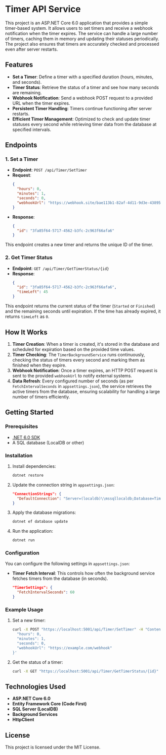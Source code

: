 # Timer API Service

This project is an ASP.NET Core 6.0 application that provides a simple timer-based system. It allows users to set timers and receive a webhook notification when the timer expires. The service can handle a large number of timers, caching them in memory and updating their statuses periodically. The project also ensures that timers are accurately checked and processed even after server restarts.

## Features

- **Set a Timer**: Define a timer with a specified duration (hours, minutes, and seconds).
- **Timer Status**: Retrieve the status of a timer and see how many seconds are remaining.
- **Webhook Notification**: Send a webhook POST request to a provided URL when the timer expires.
- **Persistent Timer Handling**: Timers continue functioning after server restarts.
- **Efficient Timer Management**: Optimized to check and update timer statuses every second while retrieving timer data from the database at specified intervals.

## Endpoints

### 1. Set a Timer

- **Endpoint**: `POST /api/Timer/SetTimer`
- **Request**:
  ```json
  {
    "hours": 0,
    "minutes": 1,
    "seconds": 0,
    "webhookUrl": "https://webhook.site/bae113b1-82af-4d11-9d3e-4389572a1981"
  }
  ```
- **Response**:
  ```json
  {
    "id": "3fa85f64-5717-4562-b3fc-2c963f66afa6"
  }
  ```

This endpoint creates a new timer and returns the unique ID of the timer.

### 2. Get Timer Status

- **Endpoint**: `GET /api/Timer/GetTimerStatus/{id}`
- **Response**:
  ```json
  {
    "id": "3fa85f64-5717-4562-b3fc-2c963f66afa6",
    "timeLeft": 45
  }
  ```

This endpoint returns the current status of the timer (`Started` or `Finished`) and the remaining seconds until expiration. If the time has already expired, it returns `timeLeft` as `0`.

## How It Works

1. **Timer Creation**: When a timer is created, it's stored in the database and scheduled for expiration based on the provided time values.
2. **Timer Checking**: The `TimerBackgroundService` runs continuously, checking the status of timers every second and marking them as finished when they expire.
3. **Webhook Notification**: Once a timer expires, an HTTP POST request is sent to the provided `webhookUrl` to notify external systems.
4. **Data Refresh**: Every configured number of seconds (as per `FetchIntervalSeconds` in `appsettings.json`), the service retrieves the active timers from the database, ensuring scalability for handling a large number of timers efficiently.

## Getting Started

### Prerequisites

- [.NET 6.0 SDK](https://dotnet.microsoft.com/download/dotnet/6.0)
- A SQL database (LocalDB or other)

### Installation

1. Install dependencies:
   ```bash
   dotnet restore
   ```

2. Update the connection string in `appsettings.json`:
   ```json
   "ConnectionStrings": {
     "DefaultConnection": "Server=(localdb)\\mssqllocaldb;Database=TimerDb;Trusted_Connection=True;"
   }
   ```

3. Apply the database migrations:
   ```bash
   dotnet ef database update
   ```

4. Run the application:
   ```bash
   dotnet run
   ```

### Configuration

You can configure the following settings in `appsettings.json`:

- **Timer Fetch Interval**: This controls how often the background service fetches timers from the database (in seconds).
  ```json
  "TimerSettings": {
    "FetchIntervalSeconds": 60
  }
  ```

### Example Usage

1. Set a new timer:
   ```bash
   curl -X POST "https://localhost:5001/api/Timer/SetTimer" -H "Content-Type: application/json" -d '{
     "hours": 0,
     "minutes": 1,
     "seconds": 0,
     "webhookUrl": "https://example.com/webhook"
   }'
   ```

2. Get the status of a timer:
   ```bash
   curl -X GET "https://localhost:5001/api/Timer/GetTimerStatus/{id}"
   ```

## Technologies Used

- **ASP.NET Core 6.0**
- **Entity Framework Core (Code First)**
- **SQL Server (LocalDB)**
- **Background Services**
- **HttpClient**

## License

This project is licensed under the MIT License.

